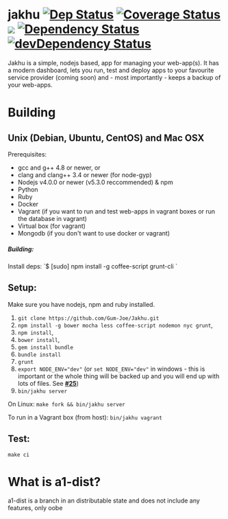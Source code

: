 # jakhu [![Dep Status](https://travis-ci.org/Gum-Joe/jakhu.svg?branch=a1)](https://travis-ci.org/Gum-Joe/jakhu) [![Coverage Status](https://coveralls.io/repos/Gum-Joe/jakhu/badge.svg?branch=a1&service=github)](https://coveralls.io/github/Gum-Joe/jakhu?branch=a1) <a href="https://codeclimate.com/github/Gum-Joe/jakhu"><img src="https://codeclimate.com/github/Gum-Joe/jakhu/badges/gpa.svg" /></a> [![Dependency Status](https://david-dm.org/Gum-Joe/jakhu.svg)](https://david-dm.org/Gum-Joe/jakhu) [![devDependency Status](https://david-dm.org/Gum-Joe/jakhu/dev-status.svg)](https://david-dm.org/Gum-Joe/bos.jss#info=devDependencies)

Jakhu is a simple, nodejs based, app for managing your web-app(s). It has a modern dashboard, lets you run, test and deploy apps to your favourite service provider (coming soon) and - most importantly - keeps a backup of your web-apps.

# Building
## Unix (Debian, Ubuntu, CentOS) and Mac OSX
Prerequisites:
* gcc and g++ 4.8 or newer, or
* clang and clang++ 3.4 or newer (for node-gyp)
* Nodejs v4.0.0 or newer (v5.3.0 reccommended) & npm
* Python
* Ruby
* Docker
* Vagrant (if you want to run and test web-apps in vagrant boxes or run the database in vagrant)
* Virtual box (for vagrant)
* Mongodb (if you don't want to use docker or vagrant)

<h5>Building:</h5>
Install deps:
`$ [sudo] npm install -g coffee-script grunt-cli `

## Setup:
 Make sure you have nodejs, npm and ruby installed.
  1. `git clone https://github.com/Gum-Joe/Jakhu.git`
  2. `npm install -g bower mocha less coffee-script nodemon nyc grunt`,
  3. `npm install`,
  4. `bower install`,
  5. `gem install bundle`
  6. `bundle install`
  7. `grunt`
  8. `export NODE_ENV="dev"` (or `set NODE_ENV="dev"` in windows - this is important or the whole thing will be backed up and you will end up with lots of files. See <a href="https://github.com/Gum-Joe/jakhu/issues/25"><b>#25</b></a>)
  9. `bin/jakhu server`

On Linux:
`make fork && bin/jakhu server`

To run in a Vagrant box (from host):
`bin/jakhu vagrant`

## Test:
`make ci`

# What is a1-dist?
a1-dist is a branch in an distributable state and does not include any features, only oobe
